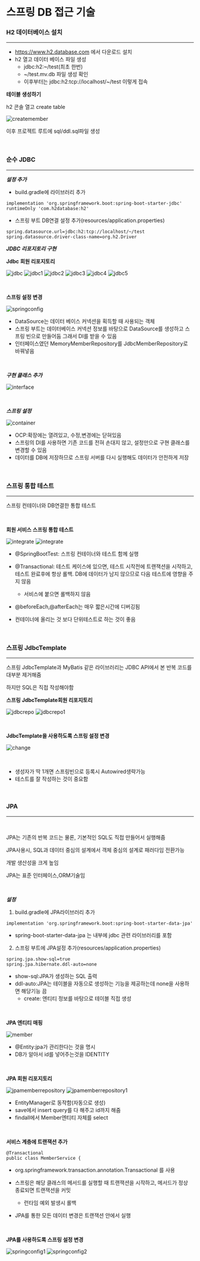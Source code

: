 # 스프링 DB 접근 기술

### H2 데이터베이스 설치

----------------

- https://www.h2.database.com 에서 다운로드 설치
- h2 열고 데이터 베이스 파일 생성
    - jdbc:h2:~/test(최초 한번)
    - ~/test.mv.db 파일 생성 확인
    - 이후부터는 jdbc:h2:tcp://localhost/~/test 이렇게 접속

**테이블 생성하기**

h2 콘솔 열고 create table

![createmember](createmember.PNG)


이후 프로젝트 루트에 sql/ddl.sql파일 생성

<br/>

### 순수 JDBC

----------------------

***설정 추가***

- build.gradle에 라이브러리 추가
```
implementation 'org.springframework.boot:spring-boot-starter-jdbc'
runtimeOnly 'com.h2database:h2'
```

- 스프링 부트 DB연결 설정 추가(resources/application.properties)

```
spring.datasource.url=jdbc:h2:tcp://localhost/~/test
spring.datasource.driver-class-name=org.h2.Driver
```

***JDBC 리포지토리 구현***

**Jdbc 회원 리포지토리**

![jdbc](jdbc.PNG)
![jdbc1](jdcb1.PNG)
![jdbc2](jdbc2.PNG)
![jdbc3](jdbc3.PNG)
![jdbc4](jdbc4.PNG)
![jdbc5](jdbc5.PNG)

<br/>

**스프링 설정 변경**

![springconfig](springconfig.PNG)
- DataSource는 데이터 베이스 커넥션을 획득할 때 사용되는 객체
- 스프링 부트는 데이터베이스 커넥션 정보를 바탕으로 DataSource를 생성하고 스프링 빈으로 만들어둠
그래서 DI를 받을 수 있음
- 인터페이스였던 MemoryMemberRepository를 JdbcMemberRepository로 바꿔넣음

<br/>

***구현 클래스 추가***

![interface](interface.PNG)

<br/>

***스프링 설정***

![container](container.PNG)
- OCP:확장에는 열려있고, 수정,변경에는 닫혀있음
- 스프링의 DI를 사용하면 기존 코드를 전혀 손대지 않고, 설정만으로 구현 클래스를 변경할 수 있음
- 데이터를 DB에 저장하므로 스프링 서버를 다시 실행해도 데이터가 안전하게 저장

<br/>

### 스프링 통합 테스트

---------------

스프링 컨테이너와 DB연결한 통합 테스트

<br/>

**회원 서비스 스프링 통합 테스트**

![integrate](integrate.PNG)
![integrate](integrate1.PNG)

- @SpringBootTest: 스프링 컨테이너와 테스트 함께 실행
- @Transactional: 테스트 케이스에 있으면, 테스트 시작전에 트랜잭션을 시작하고, 테스트 완료후에 항상 롤백. DB에 데이터가 남지 않으므로 다음 테스트에 영향을 주지 않음
    - 서비스에 붙으면 롤백하지 않음

- @beforeEach,@afterEach는 매우 짧은시간에 디버깅됨

- 컨테이너에 올리는 것 보다 단위테스트로 하는 것이 좋음

<br/>

### 스프링 JdbcTemplate

-----------------


스프링 JdbcTemplate과 MyBatis 같은 라이브러리는 JDBC API에서 본 반복 코드를 대부분 제거해줌

하지만 SQL은 직접 작성해야함

**스프링 JdbcTemplate회원 리포지토리**

![jdbcrepo](jdbcrepo.PNG)
![jdbcrepo1](jdbcrepo1.PNG)

<br/>

**JdbcTemplate을 사용하도록 스프링 설정 변경**

![change](change.PNG)

<br/>

- 생성자가 딱 1개면 스프링빈으로 등록시 Autowired생략가능
- 테스트를 잘 작성하는 것이 중요함

<br/>

### JPA

--------------

<br/>

JPA는 기존의 반복 코드는 물론, 기본적인 SQL도 직접 만들어서 실행해줌

JPA사용시, SQL과 데이터 중심의 설계에서 객체 중심의 설계로 패러다임 전환가능

개발 생산성을 크게 높임

JPA는 표준 인터페이스,ORM기술임

<br/>

***설정***

1) build.gradle에 JPA라이브러리 추가

```
implementation 'org.springframework.boot:spring-boot-starter-data-jpa'
```
- spring-boot-starter-data-jpa 는 내부에 jdbc 관련 라이브러리를 포함

2) 스프링 부트에 JPA설정 추가(resources/application.properties)

```
spring.jpa.show-sql=true
spring.jpa.hibernate.ddl-auto=none
```

- show-sql:JPA가 생성하는 SQL 출력
- ddl-auto:JPA는 테이블을 자동으로 생성하는 기능을 제공하는데 
        none을 사용하면 해당기능 끔
    - create: 엔티티 정보를 바탕으로 테이블 직접 생성

<br/>

**JPA 엔티티 매핑**

![member](member.PNG)

- @Entity:jpa가 관리한다는 것을 명시
- DB가 알아서 id를 넣어주는것을 IDENTITY

<br/>

**JPA 회원 리포지토리**

![jpamemberrepository](jpamemberrepository.PNG)
![jpamemberrepository1](jpamemberrepository1.PNG)

- EntityManager로 동작함(자동으로 생성)
- save에서 insert query를 다 해주고 id까지 해줌
- findall에서 Member엔티티 자체를 select

<br/>

**서비스 계층에 트랜잭션 추가**

```
@Transactional
public class MemberService {
```

- org.springframework.transaction.annotation.Transactional 를 사용
- 스프링은 해당 클래스의 메서드를 실행할 때 트랜잭션을 시작하고, 메서드가 정상 종료되면 트랜잭션을 커밋
    - 런타임 예외 발생시 롤백

- JPA를 통한 모든 데이터 변경은 트랜잭션 안에서 실행

<br/>

**JPA를 사용하도록 스프링 설정 변경**

![springconfig1](springconfig1.PNG)
![springconfig2](springconfig2.PNG)